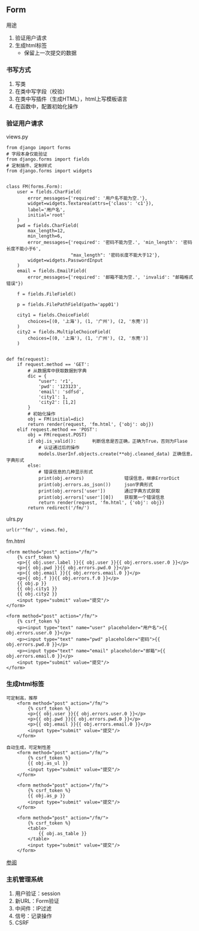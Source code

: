 ## Form ##
用途

1. 验证用户请求
2. 生成html标签
	- 保留上一次提交的数据

### 书写方式 ###
1. 写类
2. 在类中写字段（校验）
3. 在类中写插件（生成HTML），html上写模板语言
4. 在函数中，配置初始化操作


### 验证用户请求 ###
views.py

	from django import forms
	# 字段本身仅能验证
	from django.forms import fields
	# 定制插件、定制样式
	from django.forms import widgets
	
	
	class FM(forms.Form):
	    user = fields.CharField(
	        error_messages={'required': '用户名不能为空.'},
	        widget=widgets.Textarea(attrs={'class': 'c1'}),
	        label='用户名',
	        initial='root'
	    )
	    pwd = fields.CharField(
	        max_length=12,
	        min_length=6,
	        error_messages={'required': '密码不能为空.', 'min_length': '密码长度不能小于6',
	                        "max_length": '密码长度不能大于12'},
	        widget=widgets.PasswordInput
	    )
	    email = fields.EmailField(
	        error_messages={'required': '邮箱不能为空.', 'invalid': "邮箱格式错误"})
	
	    f = fields.FileField()
	
	    p = fields.FilePathField(path='app01')
	
	    city1 = fields.ChoiceField(
	        choices=[(0, '上海'), (1, '广州'), (2, '东莞')]
	    )
	    city2 = fields.MultipleChoiceField(
	        choices=[(0, '上海'), (1, '广州'), (2, '东莞')]
	    )
	
	
	def fm(request):
	    if request.method == 'GET':
	        # 从数据库中获取数据到字典
	        dic = {
	            "user": 'r1',
	            'pwd': '123123',
	            'email': 'sdfsd',
	            'city1': 1,
	            'city2': [1,2]
	        }
	        # 初始化操作
	        obj = FM(initial=dic)
	        return render(request, 'fm.html', {'obj': obj})
	    elif request.method == 'POST':
	        obj = FM(request.POST)
	        if obj.is_valid():		判断信息是否正确，正确为True，否则为Flase		
	            # 认证通过后的操作
	            models.UserInf.objects.create(**obj.cleaned_data) 正确信息，字典形式
	        else:
	            # 错误信息的几种显示形式
	            print(obj.errors)				错误信息，继承ErrorDict
	            print(obj.errors.as_json())		json字典形式
	            print(obj.errors['user'])		通过字典方式获取
	            print(obj.errors['user'][0])	获取第一个错误信息
	            return render(request, 'fm.html', {'obj': obj})
	        return redirect('/fm/')
	
ulrs.py
	
	url(r'^fm/', views.fm),
	
fm.html
	
	<form method="post" action="/fm/">
        {% csrf_token %}
        <p>{{ obj.user.label }}{{ obj.user }}{{ obj.errors.user.0 }}</p>
        <p>{{ obj.pwd }}{{ obj.errors.pwd.0 }}</p>
        <p>{{ obj.email }}{{ obj.errors.email.0 }}</p>
        <p>{{ obj.f }}{{ obj.errors.f.0 }}</p>
        {{ obj.p }}
        {{ obj.city1 }}
        {{ obj.city2 }}
        <input type="submit" value="提交"/>
    </form>	

	<form method="post" action="/fm/">
        {% csrf_token %}
        <p><input type="text" name="user" placeholder="用户名">{{ obj.errors.user.0 }}</p>
        <p><input type="text" name="pwd" placeholder="密码">{{ obj.errors.pwd.0 }}</p>
        <p><input type="text" name="email" placeholder="邮箱">{{ obj.errors.email.0 }}</p>
        <input type="submit" value="提交"/>
    </form>

### 生成html标签 ###

	可定制高，推荐
		<form method="post" action="/fm/">
	        {% csrf_token %}
	        <p>{{ obj.user }}{{ obj.errors.user.0 }}</p>
	        <p>{{ obj.pwd }}{{ obj.errors.pwd.0 }}</p>
	        <p>{{ obj.email }}{{ obj.errors.email.0 }}</p>
	        <input type="submit" value="提交"/>
	    </form>

	自动生成，可定制性差
		<form method="post" action="/fm/">
	        {% csrf_token %}
	        {{ obj.as_ul }}
	        <input type="submit" value="提交"/>
	    </form>
	
		<form method="post" action="/fm/">
	        {% csrf_token %}
	        {{ obj.as_p }}
	        <input type="submit" value="提交"/>
	    </form>
	
		<form method="post" action="/fm/">
	        {% csrf_token %}
	        <table>
	            {{ obj.as_table }}
	        </table>
	        <input type="submit" value="提交"/>
	    </form>

[参阅](http://www.cnblogs.com/wupeiqi/articles/6144178.html)

	
### 主机管理系统 ###
1. 用户验证：session
2. 新URL：Form验证
3. 中间件：IP过滤
4. 信号：记录操作
5. CSRF